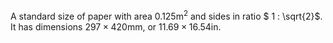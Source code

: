 A standard size of paper with area $0.125 \textrm{m}^{2}$ and sides in ratio $ 1 : \sqrt{2}$. It has dimensions $297 \times 420 \textrm{mm}$, or $11.69 \times 16.54 \textrm{in}$.
